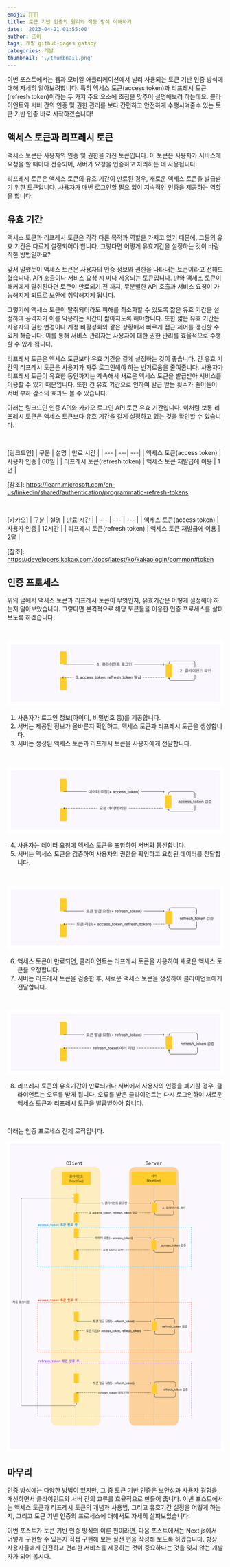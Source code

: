 ```yaml
---
emoji: 🧑🏻‍💻
title: 토큰 기반 인증의 원리와 작동 방식 이해하기
date: '2023-04-21 01:55:00'
author: 조이
tags: 개발 github-pages gatsby
categories: 개발
thumbnail: './thumbnail.png'
---
```


이번 포스트에서는 웹과 모바일 애플리케이션에서 널리 사용되는 토큰 기반 인증 방식에 대해 자세히 알아보려합니다. 특히 액세스 토큰(access token)과 리프레시 토큰(refresh token)이라는 두 가지 주요 요소에 초점을 맞추어 설명해보려 하는데요. 클라이언트와 서버 간의 인증 및 권한 관리를 보다 간편하고 안전하게 수행시켜줄수 있는 토큰 기반 인증 바로 시작하겠습니다!

## 액세스 토큰과 리프레시 토큰

액세스 토큰은 사용자의 인증 및 권한을 가진 토큰입니다. 이 토큰은 사용자가 서비스에 요청을 할 때마다 전송되어, 서버가 요청을 인증하고 처리하는 데 사용됩니다.

리프레시 토큰은 액세스 토큰의 유효 기간이 만료된 경우, 새로운 액세스 토큰을 발급받기 위한 토큰입니다. 사용자가 매번 로그인할 필요 없이 지속적인 인증을 제공하는 역할을 합니다.

## 유효 기간

액세스 토큰과 리프레시 토큰은 각각 다른 목적과 역할을 가지고 있기 때문에, 그들의 유효 기간은 다르게 설정되어야 합니다. 그렇다면 어떻게 유효기간을 설정하는 것이 바람직한 방법일까요?

앞서 말했듯이 액세스 토큰은 사용자의 인증 정보와 권한을 나타내는 토큰이라고 전해드렸습니다. API 호출이나 서비스 요청 시 마다 사용되는 토큰입니다. 만약 액세스 토큰이 해커에게 탈취된다면 토큰이 만료되기 전 까지, 무분별한 API 호출과 서비스 요청이 가능해지게 되므로 보안에 취약해지게 됩니다.

그렇기에 액세스 토큰이 탈취되더라도 피해를 최소화할 수 있도록 짧은 유효 기간을 설정하여 공격자가 이를 악용하는 시간이 짧아지도록 해야합니다. 또한 짧은 유효 기간은 사용자의 권한 변경이나 계정 비활성화와 같은 상황에서 빠르게 접근 제어를 갱신할 수 있게 해줍니다. 이를 통해 서비스 관리자는 사용자에 대한 권한 관리를 효율적으로 수행할 수 있게 됩니다.

리프레시 토큰은 액세스 토큰보다 유효 기간을 길게 설정하는 것이 좋습니다. 긴 유효 기간의 리프레시 토큰은 사용자가 자주 로그인해야 하는 번거로움을 줄여줍니다. 사용자가 리프레시 토큰이 유효한 동안까지는 계속해서 새로운 액세스 토큰을 발급받아 서비스를 이용할 수 있기 때문입니다. 또한 긴 유효 기간으로 인하여 발급 받는 횟수가 줄어들어 서버 부하 감소의 효과도 볼 수 있습니다.

아래는 링크드인 인증 API와 카카오 로그인 API 토큰 유효 기간입니다. 이처럼 보통 리프레시 토큰은 액세스 토큰보다 유효 기간을 길게 설정하고 있는 것을 확인할 수 있습니다.

<br/>

[링크드인]
| 구분 | 설명 | 만료 시간 |
| --- | ---| ---|
| 액세스 토큰(access token) | 사용자 인증 | 60일 |
| 리프레시 토큰(refresh token) | 액세스 토큰 재발급에 이용 | 1년 |

\[참조]: https://learn.microsoft.com/en-us/linkedin/shared/authentication/programmatic-refresh-tokens

<br/>

[카카오]
| 구분 | 설명 | 만료 시간 |
| --- | --- | --- |
| 액세스 토큰(access token) | 사용자 인증 | 12시간 |
| 리프레시 토큰(refresh token) | 액세스 토큰 재발급에 이용 | 2달 |

\[참조]: https://developers.kakao.com/docs/latest/ko/kakaologin/common#token

## 인증 프로세스

위의 글에서 액세스 토큰과 리프레시 토큰이 무엇인지, 유효기간은 어떻게 설정해야 하는지 알아보았습니다. 그렇다면 본격적으로 해당 토큰들을 이용한 인증 프로세스를 살펴보도록 하겠습니다.

<br/>

![tokenAuth_1.jpg](tokenAuth_1.jpg)

1. 사용자가 로그인 정보(아이디, 비밀번호 등)를 제공합니다.
2. 서버는 제공된 정보가 올바른지 확인하고, 액세스 토큰과 리프레시 토큰을 생성합니다.
3. 서버는 생성된 액세스 토큰과 리프레시 토큰을 사용자에게 전달합니다.

<br/>

![tokenAuth_2.jpg](tokenAuth_2.jpg)

4. 사용자는 데이터 요청에 액세스 토큰을 포함하여 서버와 통신합니다.
5. 서버는 액세스 토큰을 검증하여 사용자의 권한을 확인하고 요청된 데이터를 전달합니다.

<br/>

![tokenAuth_3.jpg](tokenAuth_3.jpg)

6. 액세스 토큰이 만료되면, 클라이언트는 리프레시 토큰을 사용하여 새로운 액세스 토큰을 요청합니다.
7. 서버는 리프레시 토큰을 검증한 후, 새로운 액세스 토큰을 생성하여 클라이언트에게 전달합니다.

<br/>

![tokenAuth_4.jpg](tokenAuth_4.jpg)

8. 리프레시 토큰의 유효기간이 만료되거나 서버에서 사용자의 인증을 폐기할 경우, 클라이언트는 오류를 받게 됩니다. 오류를 받은 클라이언트는 다시 로그인하여 새로운 액세스 토큰과 리프레시 토큰을 발급받아야 합니다.

<br/>

아래는 인증 프로세스 전체 로직입니다.

![tokenAuth_5.jpg](tokenAuth_5.jpg)

## 마무리

인증 방식에는 다양한 방법이 있지만, 그 중 토큰 기반 인증은 보안성과 사용자 경험을 개선하면서 클라이언트와 서버 간의 교류를 효율적으로 만들어 줍니다. 이번 포스트에서는 액세스 토큰과 리프레시 토큰의 개념과 사용법, 그리고 유효기간 설정을 어떻게 하는지, 그리고 토큰 기반 인증의 프로세스에 대해서도 자세히 살펴보았습니다.

이번 포스트가 토큰 기반 인증 방식의 이론 편이라면, 다음 포스트에서는 Next.js에서 어떻게 구현할 수 있는지 직접 구현해 보는 실전 편을 작성해 보도록 하겠습니다. 항상 사용자들에게 안전하고 편리한 서비스를 제공하는 것이 중요하다는 것을 잊지 않는 개발자가 되어 봅시다.

<br/>

